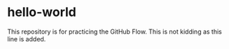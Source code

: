 # hello-world
This repository is for practicing the GitHub Flow.
This is not kidding as this line is added.
